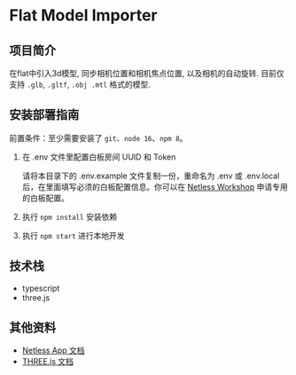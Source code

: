 # Flat Model Importer

## 项目简介
在flat中引入3d模型, 同步相机位置和相机焦点位置, 以及相机的自动旋转.
目前仅支持 `.glb`, `.gltf`, `.obj .mtl` 格式的模型.

## 安装部署指南

前置条件：至少需要安装了 `git`、`node 16`、`npm 8`。

1.  在 .env 文件里配置白板房间 UUID 和 Token

    请将本目录下的 .env.example 文件复制一份，重命名为 .env 或 .env.local 后，在里面填写必须的白板配置信息。你可以在 [Netless Workshop](https://workshop.netless.link) 申请专用的白板配置。

2. 执行 `npm install` 安装依赖

3. 执行 `npm start` 进行本地开发

## 技术栈
- typescript
- three.js

## 其他资料
- [Netless App 文档](https://github.com/netless-io/window-manager/blob/master/docs/develop-app.md)
- [THREE.js 文档](https://threejs.org/)